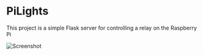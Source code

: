# PiLights

This project is a simple Flask server for controlling a relay on the Raspberry Pi

![Screenshot](http://i.imgur.com/6YGzdh1.png)
